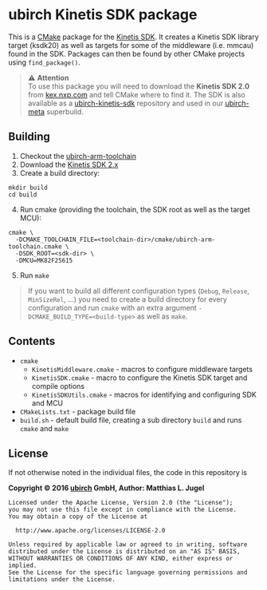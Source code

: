 # ubirch Kinetis SDK package

This is a [CMake](https://cmake.org) package for the [Kinetis SDK](kex.freescale.com/en/). It
creates a Kinetis SDK library target (ksdk20) as well as targets for some of the middleware (i.e. mmcau)
found in the SDK. Packages can then be found by other CMake projects using `find_package()`.

> ⚠ __Attention__ <br/>
> To use this package you will need to download the __Kinetis SDK 2.0__ from [kex.nxp.com](http://kex.nxp.com)
> and tell CMake where to find it. The SDK is also available as a [ubirch-kinetis-sdk](http://github.com/ubirch/ubirch-kinetis-sdk)
> repository and used in our [ubirch-meta](http://github.com/ubirch/ubirch-meta) superbuild.

## Building

1. Checkout the [ubirch-arm-toolchain](https://github.com/ubirch/ubirch-arm-toolchain)
2. Download the [Kinetis SDK 2.x](http://kex.nxp.com)
3. Create a build directory:
  ```
  mkdir build
  cd build
  ```
4. Run cmake (providing the toolchain, the SDK root as well as the target MCU):
  ```
  cmake \
    -DCMAKE_TOOLCHAIN_FILE=<toolchain-dir>/cmake/ubirch-arm-toolchain.cmake \
    -DSDK_ROOT=<sdk-dir> \
    -DMCU=MK82F25615
  ```
5. Run `make`

> If you want to build all different configuration types (`Debug`, `Release`, `MinSizeRel`, ...)
> you need to create a build directory for every configuration and run `cmake` with an extra
> argument `-DCMAKE_BUILD_TYPE=<build-type>` as well as `make`.

## Contents

- `cmake`
  - `KinetisMiddleware.cmake` - macros to configure middleware targets
  - `KinetisSDK.cmake` - macro to configure the Kinetis SDK target and compile options
  - `KinetisSDKUtils.cmake` - macros for identifying and configuring SDK and MCU
- `CMakeLists.txt` - package build file
- `build.sh` - default build file, creating a sub directory `build` and runs `cmake` and `make`

## License

If not otherwise noted in the individual files, the code in this repository is

__Copyright &copy; 2016 [ubirch](http://ubirch.com) GmbH, Author: Matthias L. Jugel__

```
Licensed under the Apache License, Version 2.0 (the "License");
you may not use this file except in compliance with the License.
You may obtain a copy of the License at

  http://www.apache.org/licenses/LICENSE-2.0

Unless required by applicable law or agreed to in writing, software
distributed under the License is distributed on an "AS IS" BASIS,
WITHOUT WARRANTIES OR CONDITIONS OF ANY KIND, either express or implied.
See the License for the specific language governing permissions and
limitations under the License.
```





